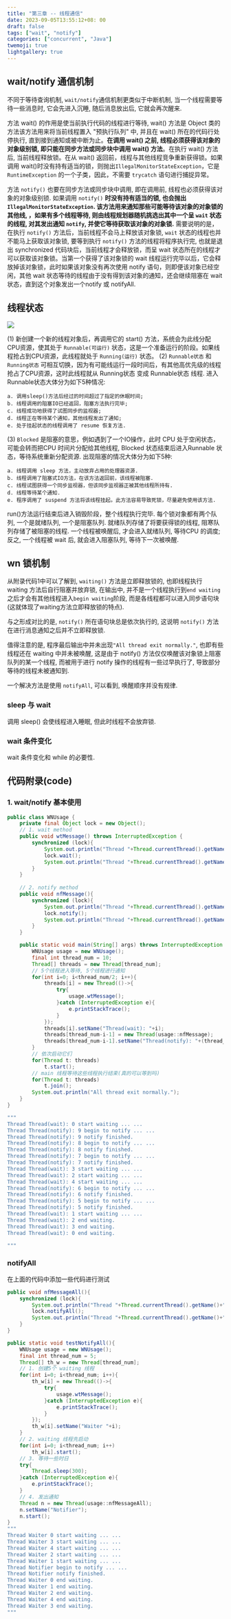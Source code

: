 ```yaml
---
title: "第三章 -- 线程通信"
date: 2023-09-05T13:55:12+08: 00
draft: false
tags: ["wait", "notify"]
categories: ["concurrent", "Java"]
twemoji: true
lightgallery: true
---
```


## wait/notify 通信机制
不同于等待查询机制, `wait/notify`通信机制更类似于中断机制, 当一个线程需要等待一些消息时, 它会先进入沉睡, 随后消息放出后, 它就会再次醒来.

方法 wait() 的作用是使当前执行代码的线程进行等待, wait() 方法是 Object 类的方法该方法用来将当前线程置入 "预执行队列" 中, 并且在 wait() 所在的代码行处停执行, 直到接到通知或被中断为止。**在调用 wait() 之前, 线程必须获得该对象的对象级别锁, 即只能在同步方法或同步块中调用 wait() 方法**。在执行 wait() 方法后, 当前线程释放锁。在从 wait() 返回前，线程与其他线程竞争重新获得锁。如果调用 wait()时没有持有适当的锁，则抛出`IllegalMonitorStateException`，它是 `RuntimeException` 的一个子类，因此，不需要 `trycatch` 语句进行捕捉异常。

方法 `notify()` 也要在同步方法或同步块中调用, 即在调用前, 线程也必须获得该对象的对象级别锁. 如果调用 `notify()` **时没有持有适当的锁, 也会抛出 `IllegalMonitorStateException`. 该方法用来通知那些可能等待该对象的对象锁的其他线, ，如果有多个线程等待, 则由线程规划器随机挑选出其中一个呈 `wait` 状态的线程, 对其发出通知 `notify`, 并使它等待获取该对象的对象锁.** 需要说明的是，在执行 `notify()` 方法后，当前线程不会马上释放该对象锁, `wait` 状态的线程也并不能马上获取该对象锁, 要等到执行 `notify()` 方法的线程将程序执行完, 也就是退出 synchronized 代码块后，当前线程才会释放锁，而呈 wait 状态所在的线程才可以获取该对象锁。当第一个获得了该对象锁的 wait 线程运行完毕以后，它会释放掉该对象锁，此时如果该对象没有再次使用 notify 语句，则即便该对象已经空闲，其他 wait 状态等待的线程由于没有得到该对象的通知，还会继续阻塞在 wait 状态，直到这个对象发出一个notify 或 notifyAll.

## 线程状态
![](image/2023-09-05-15-06-29.png)

(1) 新创建一个新的线程对象后，再调用它的 start() 方法，系统会为此线分配 CPU资源，使其处于 `Runnable(可运行)` 状态，这是一个准备运行的阶段。如果线程抢占到CPU资源，此线程就处于 `Running(运行)` 状态。
(2) `Runnable状态` 和 `Running状态` 可相互切换，因为有可能线运行一段时间后，有其他高优先级的线程抢占了CPU资源，这时此线程就从 Running状态 变成 Runnable状态 线程. 进入Runnable状态大体分为如下5种情况:
```
a. 调用sleep()方法后经过的时间超过了指定的休眠时间;
b. 线程调用的阻塞IO已经返回，阻塞方法执行完毕;
c. 线程成功地获得了试图同步的监视器;
d. 线程正在等待某个通知，其他线程发出了通知;
e. 处于挂起状态的线程调用了 resume 恢复方法.
```
(3) `Blocked` 是阻塞的意思，例如遇到了一个IO操作，此时 CPU 处于空闲状态，可能会转而把CPU 时间片分配给其他线程, Blocked 状态结束后进入Runnable 状态，等待系统重新分配资源. 出现阻塞的情况大体分为如下5种:
```
a. 线程调用 sleep 方法，主动放弃占用的处理器资源.
b. 线程调用了阻塞式IO方法，在该方法返回前，该线程被阻塞.
c. 线程试图获得一个同步监视器，但该同步监视器正被其他线程所持有.
d. 线程等待某个通知.
e. 程序调用了 suspend 方法将该线程挂起。此方法容易导致死锁，尽量避免使用该方法.
```
run()方法运行结束后进入销毁阶段，整个线程执行完毕. 每个锁对象都有两个队列, 一个是就绪队列, 一个是阻塞队列. 就绪队列存储了将要获得锁的线程, 阻寒队列存储了被阻塞的线程. 一个线程被唤醒后, 才会进入就绪队列, 等待CPU 的调度; 反之, 一个线程被 wait 后, 就会进入阻塞队列, 等待下一次被唤醒.

## wn 锁机制
从附录代码1中可以了解到, `waiting()` 方法是立即释放锁的, 也即线程执行 waiting 方法后自行阻塞并放弃锁, 在输出中, 并不是一个线程执行到`end waiting`之后才会有其他线程进入`begin waiting`阶段, 而是各线程都可以进入同步语句块(这就体现了waiting方法立即释放锁的特点).

与之形成对比的是, `notify()` 所在语句块总是依次执行的, 这说明 `notify()` 方法在进行消息通知之后并不立即释放锁.

值得注意的是, 程序最后输出中并未出现`"All thread exit normally."`, 也即有些线程还在 waiting 中并未被唤醒, 这是由于 notify() 方法仅仅唤醒该对象锁上阻塞队列的某一个线程, 而被用于进行 notify 操作的线程有一些过早执行了, 导致部分等待的线程未被通知到. 

一个解决方法是使用 `notifyAll`, 可以看到, 唤醒顺序并没有规律.

### sleep 与 wait
调用 sleep() 会使线程进入睡眠, 但此时线程不会放弃锁.

### wait 条件变化
wait 条件变化和 while 的必要性.



## 代码附录(code)
### 1. wait/notify 基本使用
```java
public class WNUsage {
    private final Object lock = new Object();
    // 1. wait method
    public void wtMessage() throws InterruptedException {
        synchronized (lock){
            System.out.println("Thread "+Thread.currentThread().getName()+" start waiting ... ...");
            lock.wait();
            System.out.println("Thread "+Thread.currentThread().getName()+" end waiting.");
        }
    }
    
    // 2. notify method
    public void nfMessage(){
        synchronized (lock){
            System.out.println("Thread "+Thread.currentThread().getName()+" begin to notify ... ...");
            lock.notify();
            System.out.println("Thread "+Thread.currentThread().getName()+" notify finished.");
        }
    }

    public static void main(String[] args) throws InterruptedException {
        WNUsage usage = new WNUsage();
        final int thread_num = 10;
        Thread[] threads = new Thread[thread_num];
        // 5个线程进入等待, 5个线程进行通知
        for(int i=0; i<thread_num/2; i++){
            threads[i] = new Thread(()->{
                try{
                    usage.wtMessage();
                }catch (InterruptedException e){
                    e.printStackTrace();
                }
            });
            threads[i].setName("Thread(wait): "+i);
            threads[thread_num-i-1] = new Thread(usage::nfMessage);
            threads[thread_num-i-1].setName("Thread(notify): "+(thread_num-i-1));
        }
        // 依次启动它们
        for(Thread t: threads)
            t.start();
        // main 线程等待这些线程执行结束(真的可以等到吗)
        for(Thread t: threads)
            t.join();
        System.out.println("All thread exit normally.");
    }
}

"""
Thread Thread(wait): 0 start waiting ... ...
Thread Thread(notify): 9 begin to notify ... ...
Thread Thread(notify): 9 notify finished.
Thread Thread(notify): 8 begin to notify ... ...
Thread Thread(notify): 8 notify finished.
Thread Thread(notify): 7 begin to notify ... ...
Thread Thread(notify): 7 notify finished.
Thread Thread(wait): 3 start waiting ... ...
Thread Thread(wait): 2 start waiting ... ...
Thread Thread(wait): 4 start waiting ... ...
Thread Thread(notify): 6 begin to notify ... ...
Thread Thread(notify): 6 notify finished.
Thread Thread(notify): 5 begin to notify ... ...
Thread Thread(notify): 5 notify finished.
Thread Thread(wait): 1 start waiting ... ...
Thread Thread(wait): 2 end waiting.
Thread Thread(wait): 3 end waiting.
Thread Thread(wait): 0 end waiting.

"""
```

### notifyAll
在上面的代码中添加一些代码进行测试
```java
public void nfMessageAll(){
    synchronized (lock){
        System.out.println("Thread "+Thread.currentThread().getName()+" begin to notify ... ...");
        lock.notifyAll();
        System.out.println("Thread "+Thread.currentThread().getName()+" notify finished.");
    }
}

public static void testNotifyAll(){
    WNUsage usage = new WNUsage();
    final int thread_num = 5;
    Thread[] th_w = new Thread[thread_num];
    // 1. 创建5个 waiting 线程
    for(int i=0; i<thread_num; i++){
        th_w[i] = new Thread(()->{
            try{
                usage.wtMessage();
            }catch (InterruptedException e){
                e.printStackTrace();
            }
        });
        th_w[i].setName("Waiter "+i);
    }
    // 2. waiting 线程先启动
    for(int i=0; i<thread_num; i++)
        th_w[i].start();
    // 3. 等待一些时日
    try{
        Thread.sleep(300);
    }catch (InterruptedException e){
        e.printStackTrace();
    }
    // 4. 发出通知
    Thread n = new Thread(usage::nfMessageAll);
    n.setName("Notifier");
    n.start();
}
"""
Thread Waiter 0 start waiting ... ...
Thread Waiter 3 start waiting ... ...
Thread Waiter 4 start waiting ... ...
Thread Waiter 2 start waiting ... ...
Thread Waiter 1 start waiting ... ...
Thread Notifier begin to notify ... ...
Thread Notifier notify finished.
Thread Waiter 0 end waiting.
Thread Waiter 1 end waiting.
Thread Waiter 2 end waiting.
Thread Waiter 4 end waiting.
Thread Waiter 3 end waiting.
"""
```




